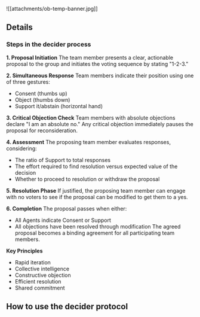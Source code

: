 
![[attachments/ob-temp-banner.jpg]]

## Details

### Steps in the decider process

**1. Proposal Initiation** 
The team member presents a clear, actionable proposal to the group and initiates the voting sequence by stating "1-2-3."

**2. Simultaneous Response** 
Team members indicate their position using one of three gestures:
- Consent (thumbs up)
- Object (thumbs down)
- Support it/abstain (horizontal hand)

**3. Critical Objection Check** 
Team members with absolute objections declare "I am an absolute no." Any critical objection immediately pauses the proposal for reconsideration.

**4. Assessment** 
The proposing team member evaluates responses, considering:

- The ratio of Support to total responses
- The effort required to find resolution versus expected value of the decision
- Whether to proceed to resolution or withdraw the proposal

**5. Resolution Phase** 
If justified, the proposing team member can engage with no voters to see if the proposal can be modified to get them to a yes.

**6. Completion** 
The proposal passes when either:
- All Agents indicate Consent or Support
- All objections have been resolved through modification
The agreed proposal becomes a binding agreement for all participating team members.

**Key Principles**
- Rapid iteration
- Collective intelligence
- Constructive objection
- Efficient resolution
- Shared commitment

## How to use the decider protocol
